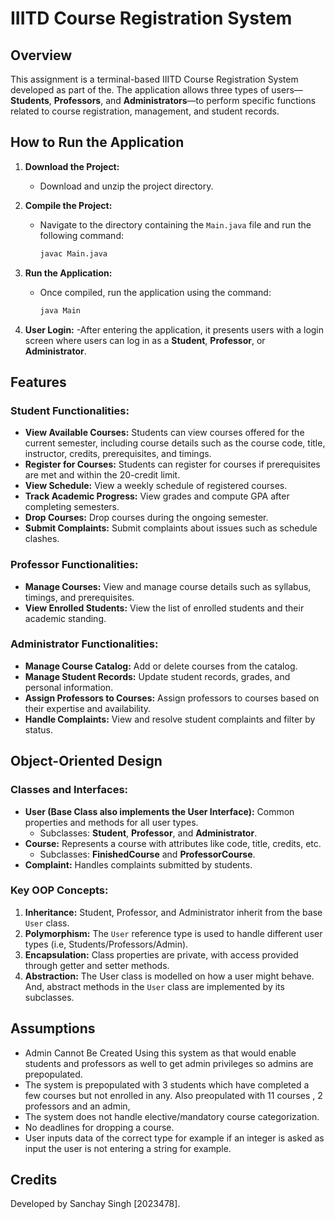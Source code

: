 # IIITD Course Registration System

## Overview
This assignment is a terminal-based IIITD Course Registration System developed as part of the. The application allows three types of users—**Students**, **Professors**, and **Administrators**—to perform specific functions related to course registration, management, and student records.

## How to Run the Application
1. **Download the Project:**
    - Download and unzip the project directory.

2. **Compile the Project:**
    - Navigate to the directory containing the `Main.java` file and run the following command:
      ```bash
      javac Main.java
      ```

3. **Run the Application:**
    - Once compiled, run the application using the command:
      ```bash
      java Main
      ```

4. **User Login:**
    -After entering the application, it presents users with a login screen where users can log in as a **Student**, **Professor**, or **Administrator**.

## Features
### Student Functionalities:
- **View Available Courses:** Students can view courses offered for the current semester, including course details such as the course code, title, instructor, credits, prerequisites, and timings.
- **Register for Courses:** Students can register for courses if prerequisites are met and within the 20-credit limit.
- **View Schedule:** View a weekly schedule of registered courses.
- **Track Academic Progress:** View grades and compute GPA after completing semesters.
- **Drop Courses:** Drop courses during the ongoing semester.
- **Submit Complaints:** Submit complaints about issues such as schedule clashes.

### Professor Functionalities:
- **Manage Courses:** View and manage course details such as syllabus, timings, and prerequisites.
- **View Enrolled Students:** View the list of enrolled students and their academic standing.

### Administrator Functionalities:
- **Manage Course Catalog:** Add or delete courses from the catalog.
- **Manage Student Records:** Update student records, grades, and personal information.
- **Assign Professors to Courses:** Assign professors to courses based on their expertise and availability.
- **Handle Complaints:** View and resolve student complaints and filter by status.

## Object-Oriented Design
### Classes and Interfaces:
- **User (Base Class also implements the User Interface):** Common properties and methods for all user types.
    - Subclasses: **Student**, **Professor**, and **Administrator**.
- **Course:** Represents a course with attributes like code, title, credits, etc.
  - Subclasses: **FinishedCourse** and **ProfessorCourse**.
- **Complaint:** Handles complaints submitted by students.

### Key OOP Concepts:
1. **Inheritance:** Student, Professor, and Administrator inherit from the base `User` class.
2. **Polymorphism:** The `User` reference type is used to handle different user types (i.e, Students/Professors/Admin).
3. **Encapsulation:** Class properties are private, with access provided through getter and setter methods.
4. **Abstraction:** The User class is modelled on how a user might behave. And, abstract methods in the `User` class are implemented by its subclasses.

## Assumptions
- Admin Cannot Be Created Using this system as that would enable students and professors as well to get admin privileges so admins are prepopulated.
- The system is prepopulated with 3 students which have completed a few courses but not enrolled in any. Also preopulated with 11 courses , 2 professors and an admin,
- The system does not handle elective/mandatory course categorization.
- No deadlines for dropping a course.
- User inputs data of the correct type for example if an integer is asked as input the user is not entering a string for example.

## Credits
Developed by Sanchay Singh [2023478].

